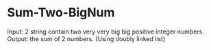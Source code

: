 # Sum-Two-BigNum
Input: 2 string contain two very very big big positive integer numbers. Output: the sum of 2 numbers. (Using doubly linked list)
